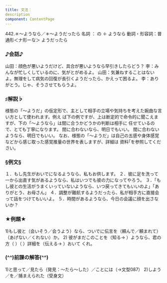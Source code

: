 ```yaml
---
title: 文法：
description
component: ContentPage
---
```



442.＊～ようなら／＊～ようだったら
名詞 ： の ＋ ようなら
動詞・形容詞：普通形＜ナ形ーな＞ ようだったら
### ♪会話♪
山田：顔色が悪いようだけど、具合が悪いようなら早引きしたらどう？
李：みんなが忙しくしているのに、気がとがめるよ。
山田：気兼ねすることはないよ。無理をして病気の回復が長引くようだったら、かえって困るよ。
李：ありがとう。じゃ、そうさせてもらうよ。
### ♯解説♭
様態の「～ようだ」の仮定形で、主として相手の立場や気持ちを考えた婉曲な言い方として使われます。例え ば下の例ですが、上は断定的で命令的に聞こえますが、下の「～ようなら」は間に合うかどうかの判断は相手に 任せているので、とても丁寧になります。
間に合わないなら、明日でもいい。
間に合わないようなら、明日でもいい。 なお、様態の「～ようだ」は自己の五感や身体感覚などから感じ取った感覚推量の世界を表しますが、詳細は
資料｢を参照してください。
### §例文§
１．もし先生がおいでになるようなら、私もお供します。
２．彼に足を洗って一から出直す気があるようなら、私はいつでも彼の力になってやろう。
３．「もし彼との生活がうまくいっていないようなら、いつ戻ってきてもいいのよ」「ありがとう、お母さん」
４．調整が難航するようだったら、私が相手方に直接会って話をつけてもいいよ。
５．時間があるようなら、今日の会議に顔を出さないか？
### ★例題★
1)もし彼と（会いそう／会うよう）なら、ついでに伝言を（頼んで／頼まれて）（あげない／くれない）か。
2) 彼がまだこのことを（知る→ ）ようなら、君の方（ ）（ ）詳細を（伝える→ ）おいて
くれ。      
### (^^)前課の解答(^^)
1)と思って／見たら（発見：～たら～した）／ことには（→文型087）
2)しよう／を／捕まえられた（受身文）
